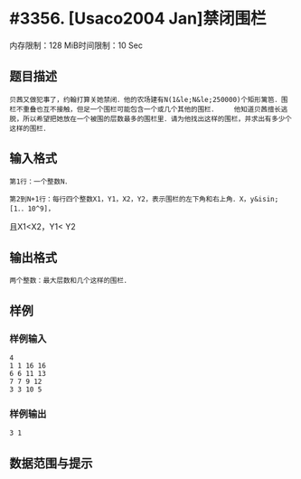 # #3356. [Usaco2004 Jan]禁闭围栏

内存限制：128 MiB时间限制：10 Sec

## 题目描述

    贝茜又做犯事了，约翰打算关她禁闭．他的农场建有N(1&le;N&le;250000)个矩形篱笆．围栏不重叠也互不接触，但足一个围栏可能包含一个或几个其他的围栏．    他知道贝茜擅长逃脱，所以希望把她放在一个被围的层数最多的围栏里．请为他找出这样的围栏，并求出有多少个这样的围栏．

 

 

## 输入格式

    第1行：一个整数N．

    第2到N+1行：每行四个整数X1，Y1，X2，Y2，表示围栏的左下角和右上角．X，y&isin;[1．．10^9]，

且X1<X2，Y1< Y2

## 输出格式

    两个整数：最大层数和几个这样的围栏．

## 样例

### 样例输入

    
    4
    1 1 16 16
    6 6 11 13
    7 7 9 12
    3 3 10 5
    

### 样例输出

    
    3 1
    

## 数据范围与提示
